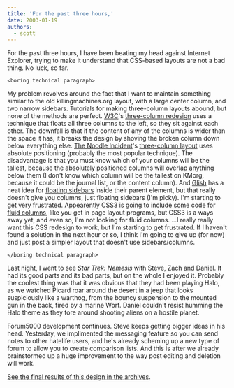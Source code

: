 ```yaml
---
title: 'For the past three hours,'
date: 2003-01-19
authors:
  - scott
---
```


For the past three hours, I have been beating my head against Internet Explorer, trying to make it understand that CSS-based layouts are not a bad thing. No luck, so far.

`<boring technical paragraph>`

My problem revolves around the fact that I want to maintain something similar to the old killingmachines.org layout, with a large center column, and two narrow sidebars. Tutorials for making three-column layouts abound, but none of the methods are perfect. [W3C](http://www.w3.org/)'s [three-column redesign](http://www.w3.org/2002/11/homepage) uses a technique that floats all three columns to the left, so they sit against each other. The downfall is that if the content of any of the columns is wider than the space it has, it breaks the design by shoving the broken column down below everything else. [The Noodle Incident](http://www.thenoodleincident.com/)'s [three-column layout](http://www.thenoodleincident.com/tutorials/box_lesson/basic4.html) uses absolute positioning (probably the most popular technique). The disadvantage is that you must know which of your columns will be the tallest, because the absolutely positioned columns will overlap anything below them (I don't know which column will be the tallest on KMorg, because it could be the journal list, or the content column). And [Glish](http://glish.com/) has a neat idea for [floating sidebars](http://glish.com/css/1.asp) inside their parent element, but that really doesn't give you columns, just floating sidebars (I'm picky). I'm starting to get very frustrated. Appearently CSS3 is going to include some code for [fluid columns](http://www.w3.org/TR/css3-multicol/), like you get in page layout programs, but CSS3 is a ways away yet, and even so, I'm not looking for fluid columns. ...I really really want this CSS redesign to work, but I'm starting to get frustrated. If I haven't found a solution in the next hour or so, I think I'm going to give up (for now) and just post a simpler layout that doesn't use sidebars/columns.

`</boring technical paragraph>`

Last night, I went to see _Star Trek: Nemesis_ with Steve, Zach and Daniel. It had its good parts and its bad parts, but on the whole I enjoyed it. Probably the coolest thing was that it was obvious that they had been playing Halo, as we watched Picard roar around the desert in a jeep that looks suspiciously like a warthog, from the bouncy suspension to the mounted gun in the back, fired by a marine Worf. Daniel couldn't resist humming the Halo theme as they tore around shooting aliens on a hostile planet.

Forum5000 development continues. Steve keeps getting bigger ideas in his head. Yesterday, we implimented the messaging feature so you can send notes to other hatelife users, and he's already scheming up a new type of forum to allow you to create comparison lists. And this is after we already brainstormed up a huge improvement to the way post editing and deletion will work.

[See the final results of this design in the archives](http://spaceninja.local/site-archives/kmorg/v4/).
